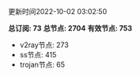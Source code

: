 更新时间2022-10-02 03:02:50

**总订阅: 73**
**总节点: 2704**
**有效节点: 753**
- v2ray节点: 273
- ss节点: 415
- trojan节点: 65
